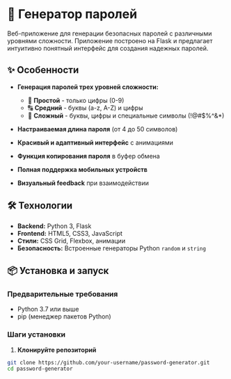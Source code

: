 
# 🔐 Генератор паролей

Веб-приложение для генерации безопасных паролей с различными уровнями сложности. Приложение построено на Flask и предлагает интуитивно понятный интерфейс для создания надежных паролей.

## ✨ Особенности

- **Генерация паролей трех уровней сложности:**
  - 🔢 **Простой** - только цифры (0-9)
  - 🔠 **Средний** - буквы (a-z, A-Z) и цифры
  - 🔣 **Сложный** - буквы, цифры и специальные символы (!@#$%^&*)

- **Настраиваемая длина пароля** (от 4 до 50 символов)
- **Красивый и адаптивный интерфейс** с анимациями
- **Функция копирования пароля** в буфер обмена
- **Полная поддержка мобильных устройств**
- **Визуальный feedback** при взаимодействии

## 🛠 Технологии

- **Backend:** Python 3, Flask
- **Frontend:** HTML5, CSS3, JavaScript
- **Стили:** CSS Grid, Flexbox, анимации
- **Безопасность:** Встроенные генераторы Python `random` и `string`

## 📦 Установка и запуск

### Предварительные требования

- Python 3.7 или выше
- pip (менеджер пакетов Python)

### Шаги установки

1. **Клонируйте репозиторий**

```bash
git clone https://github.com/your-username/password-generator.git
cd password-generator
